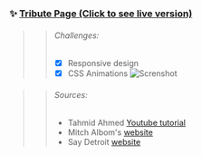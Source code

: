 ### ✨ [Tribute Page (Click to see live version)](https://tribute-page-zeta.vercel.app)

>> ###### Challenges:
>> - [x] Responsive design
>> - [x] CSS Animations
![Screnshot](../images/screenshot.png)

>> ###### Sources:
>> - Tahmid Ahmed [Youtube tutorial](https://www.youtube.com/watch?v=lgeoAUvoRJU)
>> - Mitch Albom's [website](https://www.mitchalbom.com)
>> - Say Detroit [website](https://saydetroit.org)
